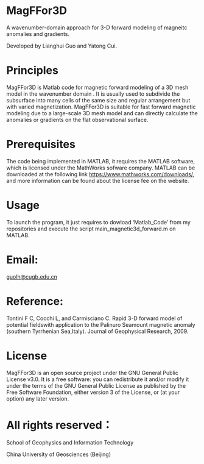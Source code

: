 # MagFFor3D

A wavenumber-domain approach for 3-D forward modeling of magneitc anomalies and gradients.

Developed by Lianghui Guo and Yatong Cui.

# Principles

MagFFor3D is Matlab code for magnetic forward modeling of a 3D mesh model in the wavenumber domain . It is usually used to subdivide the subsurface into many cells of the same size and regular arrangement but with varied magnetization. MagFFor3D is suitable for fast forward magnetic modeling due to a large-scale 3D mesh model and can directly calculate the anomalies or gradients on the flat observational surface.

# Prerequisites

The code being implemented in MATLAB, it requires the MATLAB software, which is licensed under the MathWorks sofware company. MATLAB can be downloaded at the following link https://www.mathworks.com/downloads/, and more information can be found about the license fee on the website.

# Usage

To launch the program, it just requires to dowload ‘Matlab_Code’ from my repositories and execute the script main_magnetic3d_forward.m on MATLAB. 

# Email:

guolh@cugb.edu.cn

# Reference: 

Tontini F C, Cocchi L, and Carmisciano C. Rapid 3-D forward model of potential fieldswith application to the Palinuro Seamount magnetic anomaly (southern Tyrrhenian Sea,Italy). Journal of Geophysical Research, 2009.

# License

MagFFor3D is an open source project under the GNU General Public License v3.0. It is a free software: you can redistribute it and/or modify it under the terms of the GNU General Public License as published by the Free Software Foundation, either version 3 of the License, or (at your option) any later version.

# All rights reserved：

School of Geophysics and Information Technology

China University of Geosciences (Beijing)
